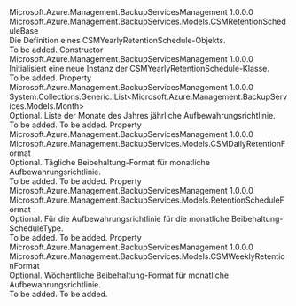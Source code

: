<Type Name="CSMYearlyRetentionSchedule" FullName="Microsoft.Azure.Management.BackupServices.Models.CSMYearlyRetentionSchedule">
  <TypeSignature Language="C#" Value="public class CSMYearlyRetentionSchedule : Microsoft.Azure.Management.BackupServices.Models.CSMRetentionScheduleBase" />
  <TypeSignature Language="ILAsm" Value=".class public auto ansi beforefieldinit CSMYearlyRetentionSchedule extends Microsoft.Azure.Management.BackupServices.Models.CSMRetentionScheduleBase" />
  <TypeSignature Language="DocId" Value="T:Microsoft.Azure.Management.BackupServices.Models.CSMYearlyRetentionSchedule" />
  <TypeSignature Language="VB.NET" Value="Public Class CSMYearlyRetentionSchedule&#xA;Inherits CSMRetentionScheduleBase" />
  <TypeSignature Language="F#" Value="type CSMYearlyRetentionSchedule = class&#xA;    inherit CSMRetentionScheduleBase" />
  <AssemblyInfo>
    <AssemblyName>Microsoft.Azure.Management.BackupServicesManagement</AssemblyName>
    <AssemblyVersion>1.0.0.0</AssemblyVersion>
  </AssemblyInfo>
  <Base>
    <BaseTypeName>Microsoft.Azure.Management.BackupServices.Models.CSMRetentionScheduleBase</BaseTypeName>
  </Base>
  <Interfaces />
  <Docs>
    <summary>
            Die Definition eines CSMYearlyRetentionSchedule-Objekts.
            </summary>
    <remarks>To be added.</remarks>
  </Docs>
  <Members>
    <Member MemberName=".ctor">
      <MemberSignature Language="C#" Value="public CSMYearlyRetentionSchedule ();" />
      <MemberSignature Language="ILAsm" Value=".method public hidebysig specialname rtspecialname instance void .ctor() cil managed" />
      <MemberSignature Language="DocId" Value="M:Microsoft.Azure.Management.BackupServices.Models.CSMYearlyRetentionSchedule.#ctor" />
      <MemberSignature Language="VB.NET" Value="Public Sub New ()" />
      <MemberType>Constructor</MemberType>
      <AssemblyInfo>
        <AssemblyName>Microsoft.Azure.Management.BackupServicesManagement</AssemblyName>
        <AssemblyVersion>1.0.0.0</AssemblyVersion>
      </AssemblyInfo>
      <Parameters />
      <Docs>
        <summary>
            Initialisiert eine neue Instanz der CSMYearlyRetentionSchedule-Klasse.
            </summary>
        <remarks>To be added.</remarks>
      </Docs>
    </Member>
    <Member MemberName="MonthsOfYear">
      <MemberSignature Language="C#" Value="public System.Collections.Generic.IList&lt;Microsoft.Azure.Management.BackupServices.Models.Month&gt; MonthsOfYear { get; set; }" />
      <MemberSignature Language="ILAsm" Value=".property instance class System.Collections.Generic.IList`1&lt;valuetype Microsoft.Azure.Management.BackupServices.Models.Month&gt; MonthsOfYear" />
      <MemberSignature Language="DocId" Value="P:Microsoft.Azure.Management.BackupServices.Models.CSMYearlyRetentionSchedule.MonthsOfYear" />
      <MemberSignature Language="VB.NET" Value="Public Property MonthsOfYear As IList(Of Month)" />
      <MemberSignature Language="F#" Value="member this.MonthsOfYear : System.Collections.Generic.IList&lt;Microsoft.Azure.Management.BackupServices.Models.Month&gt; with get, set" Usage="Microsoft.Azure.Management.BackupServices.Models.CSMYearlyRetentionSchedule.MonthsOfYear" />
      <MemberType>Property</MemberType>
      <AssemblyInfo>
        <AssemblyName>Microsoft.Azure.Management.BackupServicesManagement</AssemblyName>
        <AssemblyVersion>1.0.0.0</AssemblyVersion>
      </AssemblyInfo>
      <ReturnValue>
        <ReturnType>System.Collections.Generic.IList&lt;Microsoft.Azure.Management.BackupServices.Models.Month&gt;</ReturnType>
      </ReturnValue>
      <Docs>
        <summary>
            Optional. Liste der Monate des Jahres jährliche Aufbewahrungsrichtlinie.
            </summary>
        <value>To be added.</value>
        <remarks>To be added.</remarks>
      </Docs>
    </Member>
    <Member MemberName="RetentionScheduleDaily">
      <MemberSignature Language="C#" Value="public Microsoft.Azure.Management.BackupServices.Models.CSMDailyRetentionFormat RetentionScheduleDaily { get; set; }" />
      <MemberSignature Language="ILAsm" Value=".property instance class Microsoft.Azure.Management.BackupServices.Models.CSMDailyRetentionFormat RetentionScheduleDaily" />
      <MemberSignature Language="DocId" Value="P:Microsoft.Azure.Management.BackupServices.Models.CSMYearlyRetentionSchedule.RetentionScheduleDaily" />
      <MemberSignature Language="VB.NET" Value="Public Property RetentionScheduleDaily As CSMDailyRetentionFormat" />
      <MemberSignature Language="F#" Value="member this.RetentionScheduleDaily : Microsoft.Azure.Management.BackupServices.Models.CSMDailyRetentionFormat with get, set" Usage="Microsoft.Azure.Management.BackupServices.Models.CSMYearlyRetentionSchedule.RetentionScheduleDaily" />
      <MemberType>Property</MemberType>
      <AssemblyInfo>
        <AssemblyName>Microsoft.Azure.Management.BackupServicesManagement</AssemblyName>
        <AssemblyVersion>1.0.0.0</AssemblyVersion>
      </AssemblyInfo>
      <ReturnValue>
        <ReturnType>Microsoft.Azure.Management.BackupServices.Models.CSMDailyRetentionFormat</ReturnType>
      </ReturnValue>
      <Docs>
        <summary>
            Optional. Tägliche Beibehaltung-Format für monatliche Aufbewahrungsrichtlinie.
            </summary>
        <value>To be added.</value>
        <remarks>To be added.</remarks>
      </Docs>
    </Member>
    <Member MemberName="RetentionScheduleType">
      <MemberSignature Language="C#" Value="public Microsoft.Azure.Management.BackupServices.Models.RetentionScheduleFormat RetentionScheduleType { get; set; }" />
      <MemberSignature Language="ILAsm" Value=".property instance valuetype Microsoft.Azure.Management.BackupServices.Models.RetentionScheduleFormat RetentionScheduleType" />
      <MemberSignature Language="DocId" Value="P:Microsoft.Azure.Management.BackupServices.Models.CSMYearlyRetentionSchedule.RetentionScheduleType" />
      <MemberSignature Language="VB.NET" Value="Public Property RetentionScheduleType As RetentionScheduleFormat" />
      <MemberSignature Language="F#" Value="member this.RetentionScheduleType : Microsoft.Azure.Management.BackupServices.Models.RetentionScheduleFormat with get, set" Usage="Microsoft.Azure.Management.BackupServices.Models.CSMYearlyRetentionSchedule.RetentionScheduleType" />
      <MemberType>Property</MemberType>
      <AssemblyInfo>
        <AssemblyName>Microsoft.Azure.Management.BackupServicesManagement</AssemblyName>
        <AssemblyVersion>1.0.0.0</AssemblyVersion>
      </AssemblyInfo>
      <ReturnValue>
        <ReturnType>Microsoft.Azure.Management.BackupServices.Models.RetentionScheduleFormat</ReturnType>
      </ReturnValue>
      <Docs>
        <summary>
            Optional. Für die Aufbewahrungsrichtlinie für die monatliche Beibehaltung-ScheduleType.
            </summary>
        <value>To be added.</value>
        <remarks>To be added.</remarks>
      </Docs>
    </Member>
    <Member MemberName="RetentionScheduleWeekly">
      <MemberSignature Language="C#" Value="public Microsoft.Azure.Management.BackupServices.Models.CSMWeeklyRetentionFormat RetentionScheduleWeekly { get; set; }" />
      <MemberSignature Language="ILAsm" Value=".property instance class Microsoft.Azure.Management.BackupServices.Models.CSMWeeklyRetentionFormat RetentionScheduleWeekly" />
      <MemberSignature Language="DocId" Value="P:Microsoft.Azure.Management.BackupServices.Models.CSMYearlyRetentionSchedule.RetentionScheduleWeekly" />
      <MemberSignature Language="VB.NET" Value="Public Property RetentionScheduleWeekly As CSMWeeklyRetentionFormat" />
      <MemberSignature Language="F#" Value="member this.RetentionScheduleWeekly : Microsoft.Azure.Management.BackupServices.Models.CSMWeeklyRetentionFormat with get, set" Usage="Microsoft.Azure.Management.BackupServices.Models.CSMYearlyRetentionSchedule.RetentionScheduleWeekly" />
      <MemberType>Property</MemberType>
      <AssemblyInfo>
        <AssemblyName>Microsoft.Azure.Management.BackupServicesManagement</AssemblyName>
        <AssemblyVersion>1.0.0.0</AssemblyVersion>
      </AssemblyInfo>
      <ReturnValue>
        <ReturnType>Microsoft.Azure.Management.BackupServices.Models.CSMWeeklyRetentionFormat</ReturnType>
      </ReturnValue>
      <Docs>
        <summary>
            Optional. Wöchentliche Beibehaltung-Format für monatliche Aufbewahrungsrichtlinie.
            </summary>
        <value>To be added.</value>
        <remarks>To be added.</remarks>
      </Docs>
    </Member>
  </Members>
</Type>